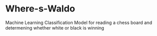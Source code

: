 # Where-s-Waldo
Machine Learning Classification Model for reading a chess board and determening whether white or black is winning
